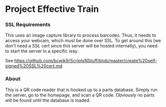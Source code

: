 # Project Effective Train

### SSL Requirements
This uses an image capture library to process barcodes. Thus, it needs to access your webcam, which must be done over SSL. To get around this (we don't need a SSL cert since this server will be hosted internally), you need to start the server in a specific way.

See https://github.com/bcwik9/ScriptsNStuff/blob/master/create%20self-signed%20SSL%20cert.md

### About
This is a QR code reader that is hooked up to a parts database. Simply run the server, go to the homepage, and scan a QR code. Obviously no parts will be found until the database is loaded.
